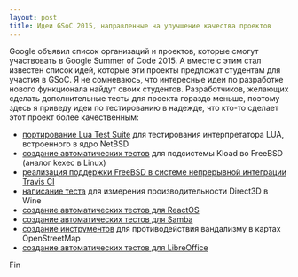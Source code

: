 ```yaml
---
layout: post
title: Идеи GSoC 2015, направленные на улучшение качества проектов
---
```




Google объявил список организаций и проектов, которые смогут участвовать
в Google Summer of Code 2015. А вместе с этим стал известен список
идей, которые эти проекты предложат студентам для участия в GSoC.
Я не сомневаюсь, что интересные идеи по разработке нового функционала
найдут своих студентов. Разработчиков, желающих сделать дополнительные
тесты для проекта гораздо меньше, поэтому здесь я приведу идеи по тестированию
в надежде, что кто-то сделает этот проект более качественным:

- [портирование Lua Test Suite](http://www.lua.inf.puc-rio.br/gsoc/ideas2015.html#kerneltest) для тестирования интерпретатора LUA, встроенного в ядро NetBSD
- [создание автоматических тестов](https://wiki.freebsd.org/IdeasPage#Test_Kload_.28kexec_for_FreeBSD.29) для подсистемы Kload во FreeBSD (аналог kexec в Linux)
- [реализация поддержки FreeBSD в системе непрерывной интеграции Travis CI](https://wiki.freebsd.org/IdeasPage#Travis_Continuous_Integration_Support_for_FreeBSD)
- [написание теста](http://wiki.winehq.org/SummerOfCode#head-a8fb54a144e2a03000d36049bb62b42e8503fae5) для измерения производительности Direct3D в Wine
- [создание автоматических тестов для ReactOS](http://www.reactos.org/wiki/Google_Summer_of_Code_2015_Ideas#Durability)
- [создание автоматических тестов для Samba](https://wiki.samba.org/index.php/SoC/Ideas#cifs-.3ESamba_automated_test_facility)
- [создание инструментов](http://wiki.openstreetmap.org/wiki/Google_Summer_of_Code/2015/Project_Ideas) для противодействия вандализму в картах OpenStreetMap
- [создание автоматических тестов для LibreOffice](https://wiki.documentfoundation.org/Development/GSoC/Ideas#More_and_better_tests)

Fin
